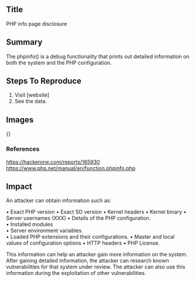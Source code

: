 ## Title
PHP info page disclosure 

## Summary
The phpinfo() is a debug functionality that prints out detailed information on both the system and the PHP configuration. 

## Steps To Reproduce
1. Visit [website]
2. See the data.

## Images
{}

### References
https://hackerone.com/reports/165930
https://www.php.net/manual/en/function.phpinfo.php

## Impact
An attacker can obtain information such as:

• Exact PHP version 
• Exact SO version 
• Kernel headers 
• Kernel binary 
• Server usernames (XXX) 
• Details of the PHP configuration.  
• Installed modules  
• Server environment variables.  
• Loaded PHP extensions and their configurations.
• Master and local values of configuration options
• HTTP headers
• PHP License.

This information can help an attacker gain more information on the system. After gaining detailed information, the attacker can research known vulnerabilities for that system under review. The attacker can also use this information during the exploitation of other vulnerabilities.





